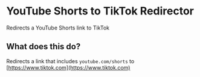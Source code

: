 # YouTube Shorts to TikTok Redirector
Redirects a YouTube Shorts link to TikTok

## What does this do?

Redirects a link that includes ``youtube.com/shorts`` to [https://www.tiktok.com](https://www.tiktok.com)
